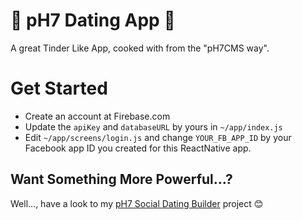 # 💖 pH7 Dating App 🌟

A great Tinder Like App, cooked with from the "pH7CMS way".


# Get Started

* Create an account at Firebase.com
* Update the `apiKey` and `databaseURL` by yours in `~/app/index.js`
* Edit `~/app/screens/login.js` and change `YOUR_FB_APP_ID` by your Facebook app ID you created for this ReactNative app.

## Want Something More Powerful...?

Well..., have a look to my [pH7 Social Dating Builder](https://github.com/pH7Software/pH7-Social-Dating-CMS) project 😊
